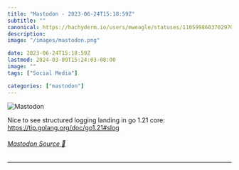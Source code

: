 ```yaml
---
title: "Mastodon - 2023-06-24T15:18:59Z"
subtitle: ""
canonical: https://hachyderm.io/users/mweagle/statuses/110599860370297031
description:
image: "/images/mastodon.png"

date: 2023-06-24T15:18:59Z
lastmod: 2024-03-09T15:24:03-08:00
image: ""
tags: ["Social Media"]

categories: ["mastodon"]
---
```

![Mastodon](/images/mastodon.png)

<p>Nice to see structured logging landing in go 1.21 core: <a href="https://tip.golang.org/doc/go1.21#slog" target="_blank" rel="nofollow noopener noreferrer" translate="no"><span class="invisible">https://</span><span class="">tip.golang.org/doc/go1.21#slog</span><span class="invisible"></span></a></p>


###### [Mastodon Source 🐘](https://hachyderm.io/@mweagle/110599860370297031)

___
